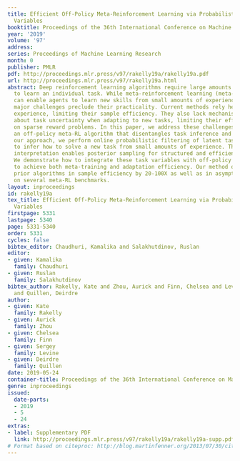 ```yaml
---
title: Efficient Off-Policy Meta-Reinforcement Learning via Probabilistic Context
  Variables
booktitle: Proceedings of the 36th International Conference on Machine Learning
year: '2019'
volume: '97'
address: 
series: Proceedings of Machine Learning Research
month: 0
publisher: PMLR
pdf: http://proceedings.mlr.press/v97/rakelly19a/rakelly19a.pdf
url: http://proceedings.mlr.press/v97/rakelly19a.html
abstract: Deep reinforcement learning algorithms require large amounts of experience
  to learn an individual task. While meta-reinforcement learning (meta-RL) algorithms
  can enable agents to learn new skills from small amounts of experience, several
  major challenges preclude their practicality. Current methods rely heavily on on-policy
  experience, limiting their sample efficiency. They also lack mechanisms to reason
  about task uncertainty when adapting to new tasks, limiting their effectiveness
  on sparse reward problems. In this paper, we address these challenges by developing
  an off-policy meta-RL algorithm that disentangles task inference and control. In
  our approach, we perform online probabilistic filtering of latent task variables
  to infer how to solve a new task from small amounts of experience. This probabilistic
  interpretation enables posterior sampling for structured and efficient exploration.
  We demonstrate how to integrate these task variables with off-policy RL algorithms
  to achieve both meta-training and adaptation efficiency. Our method outperforms
  prior algorithms in sample efficiency by 20-100X as well as in asymptotic performance
  on several meta-RL benchmarks.
layout: inproceedings
id: rakelly19a
tex_title: Efficient Off-Policy Meta-Reinforcement Learning via Probabilistic Context
  Variables
firstpage: 5331
lastpage: 5340
page: 5331-5340
order: 5331
cycles: false
bibtex_editor: Chaudhuri, Kamalika and Salakhutdinov, Ruslan
editor:
- given: Kamalika
  family: Chaudhuri
- given: Ruslan
  family: Salakhutdinov
bibtex_author: Rakelly, Kate and Zhou, Aurick and Finn, Chelsea and Levine, Sergey
  and Quillen, Deirdre
author:
- given: Kate
  family: Rakelly
- given: Aurick
  family: Zhou
- given: Chelsea
  family: Finn
- given: Sergey
  family: Levine
- given: Deirdre
  family: Quillen
date: 2019-05-24
container-title: Proceedings of the 36th International Conference on Machine Learning
genre: inproceedings
issued:
  date-parts:
  - 2019
  - 5
  - 24
extras:
- label: Supplementary PDF
  link: http://proceedings.mlr.press/v97/rakelly19a/rakelly19a-supp.pdf
# Format based on citeproc: http://blog.martinfenner.org/2013/07/30/citeproc-yaml-for-bibliographies/
---
```

